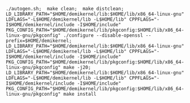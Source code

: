 `./autogen.sh; 
make clean; 
make distclean; 
LD_LIBRARY_PATH="$HOME/demikernel/lib:$HOME/lib/x86_64-linux-gnu" LDFLAGS="-L$HOME/demikernel/lib -L$HOME/lib" CPPFLAGS="-I$HOME/demikernel/include -I$HOME/include" PKG_CONFIG_PATH="$HOME/demikernel/lib/pkgconfig:$HOME/lib/x86_64-linux-gnu/pkgconfig" ./configure --disable-openssl --prefix=$HOME/demikernel; 
LD_LIBRARY_PATH="$HOME/demikernel/lib:$HOME/lib/x86_64-linux-gnu" LDFLAGS="-L$HOME/demikernel/lib -L$HOME/lib" CPPFLAGS="-I$HOME/demikernel/include -I$HOME/include" PKG_CONFIG_PATH="$HOME/demikernel/lib/pkgconfig:$HOME/lib/x86_64-linux-gnu/pkgconfig" make -j20; 
LD_LIBRARY_PATH="$HOME/demikernel/lib:$HOME/lib/x86_64-linux-gnu" LDFLAGS="-L$HOME/demikernel/lib -L$HOME/lib" CPPFLAGS="-I$HOME/demikernel/include -I$HOME/include" PKG_CONFIG_PATH="$HOME/demikernel/lib/pkgconfig:$HOME/lib/x86_64-linux-gnu/pkgconfig" make install
`
